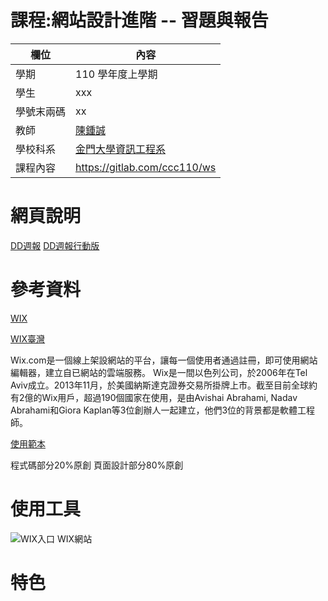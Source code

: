 # 課程:網站設計進階 -- 習題與報告

欄位 | 內容
-----|--------
學期 | 110 學年度上學期
學生 |  xxx
學號末兩碼 | xx
教師 | [陳鍾誠](https://www.nqu.edu.tw/educsie/index.php?act=blog&code=list&ids=4)
學校科系 | [金門大學資訊工程系](https://www.nqu.edu.tw/educsie/index.php)
課程內容 | https://gitlab.com/ccc110/ws

# 網頁說明
[DD週報](https://shaoanyahoo.wixsite.com/my-site)
[DD週報行動版](https://editor.wix.com/html/editor/web/renderer/edit/5a4cf642-6231-4be6-8c36-f3d317a83875?metaSiteId=dc048377-81a0-46dd-9083-ddb3d808924b)
# 參考資料
[WIX](https://www.wix.com/)

[WIX臺灣](https://www.wixtw.com/aboutwix)

Wix.com是一個線上架設網站的平台，讓每一個使用者通過註冊，即可使用網站編輯器，建立自已網站的雲端服務。
Wix是一間以色列公司，於2006年在Tel Aviv成立。2013年11月，於美國納斯達克證券交易所掛牌上市。截至目前全球約有2億的Wix用戶，超過190個國家在使用，是由Avishai Abrahami, Nadav Abrahami和Giora Kaplan等3位創辦人一起建立，他們3位的背景都是軟體工程師。

[使用範本](https://zh.wix.com/website-template/view/html/2502?siteId=eea928bf-523f-4230-b2c7-4f251333ec6e&metaSiteId=e467c936-705e-41c6-9b61-cc61dedc5b31&originUrl=https%3A%2F%2Fzh.wix.com%2Fwebsite%2Ftemplates%2Fhtml%2Fblog&tpClick=view_button)

程式碼部分20%原創
頁面設計部分80%原創

# 使用工具

![WIX入口](https://user-images.githubusercontent.com/79679538/148655439-5fc80756-59dd-40d1-a4b6-834ba35896f2.png)
WIX網站

# 特色





